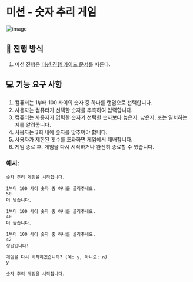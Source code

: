 # 미션 - 숫자 추리 게임
![image](https://github.com/user-attachments/assets/f9f01c0c-bbc4-442c-bb0f-81a6bce3277a)

## 🚀 진행 방식
1. 미션 진행은 [미션 진행 가이드 문서](https://github.com/develup-mission/docs/blob/main/mission-guide.md)를 따른다.

## 💻 기능 요구 사항

1. 컴퓨터는 1부터 100 사이의 숫자 중 하나를 랜덤으로 선택합니다.
2. 사용자는 컴퓨터가 선택한 숫자를 추측하여 입력합니다.
3. 컴퓨터는 사용자가 입력한 숫자가 선택한 숫자보다 높은지, 낮은지, 또는 일치하는지를 알려줍니다.
4. 사용자는 3회 내에 숫자를 맞추어야 합니다.
5. 사용자가 제한된 횟수를 초과하면 게임에서 패배합니다.
6. 게임 종료 후, 게임을 다시 시작하거나 완전히 종료할 수 있습니다.

### 예시:
```
숫자 추리 게임을 시작합니다.

1부터 100 사이 숫자 중 하나를 골라주세요.
50
더 낮습니다.

1부터 100 사이 숫자 중 하나를 골라주세요.
40
더 높습니다.

1부터 100 사이 숫자 중 하나를 골라주세요.
42
정답입니다!

게임을 다시 시작하겠습니까? (예: y, 아니오: n)
y

숫자 추리 게임을 시작합니다.
```
